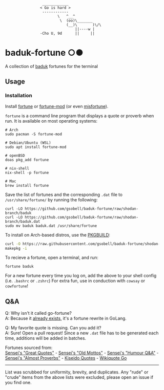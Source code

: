```cow
        
                 ____________ 
                < Go is hard >
                 ------------ 
                        \   ^__^
                         \  (oo)\_______
                            (__)\       )\/\
                                ||----w |
                -Cho U, 9d      ||     ||

```
# baduk-fortune ○●
A collection of [baduk](https://en.wikipedia.org/wiki/Go_(game)) fortunes for the terminal

## Usage

### Installation
Install [fortune](https://linux.die.net/man/6/fortune) or [fortune-mod](https://github.com/shlomif/fortune-mod) (or even [misfortune](https://github.com/ncfavier/misfortune)).

`fortune` is a command line program that displays a quote or proverb when run. It is available on most operating systems:

```shell
# Arch
sudo pacman -S fortune-mod

# Debian/Ubuntu (WSL)
sudo apt install fortune-mod

# openBSD
doas pkg_add fortune

# nix-shell
nix-shell -p fortune

# Mac
brew install fortune
```
Save the list of fortunes and the corresponding `.dat` file to `/usr/share/fortune/` by running the following:

```shell
curl -LO https://github.com/gsobell/baduk-fortune/raw/shodan-branch/baduk
curl -LO https://github.com/gsobell/baduk-fortune/raw/shodan-branch/baduk.dat
sudo mv baduk baduk.dat /usr/share/fortune
```

To install on Arch-based distros, use the [PKGBUILD](https://github.com/gsobell/baduk-fortune/blob/shodan-branch/PKGBUILD):

```sh
curl -O https://raw.githubusercontent.com/gsobell/baduk-fortune/shodan-branch/PKGBUILD
makepkg -i
```

To recieve a fortune, open a terminal, and run:

`fortune baduk`

For a new fortune every time you log on, add the above to your shell config (i.e. `.bashrc` or `.zshrc`)
For extra fun, use in conduction with `cowsay` or `cowfortune`!

## Q&A
Q: Why isn't it called go-fortune?  
A: Because it [already exists](https://github.com/bmc/fortune-go), it's a fortune rewrite in GoLang.

Q: My favorite quote is missing. Can you add it?  
A: Sure! Open a pull request! Since a new `.dat` file has to be generated each time, additions will be added in batches.

Fortunes sourced from:  
[Sensei's "Great Quotes"](https://senseis.xmp.net/?GreatQuotes) - 
[Sensei's "Old Mottos"](https://senseis.xmp.net/?OldMottos) -
[Sensei's "Humour Q&A"](https://senseis.xmp.net/?HumourQandAs) - 
[Sensei's "Almost Proverbs"](https://senseis.xmp.net/?HumourAlmostProverbs) - 
[Kiseido Quotes](https://kiseido.com/yyy.htm) -
[Wikiquote Go](https://en.wikiquote.org/wiki/Go_(game)) 

***

List was scrubbed for uniformity, brevity, and duplicates.
Any "rude" or "crude" items from the above lists were excluded, please open an issue if you find one.
